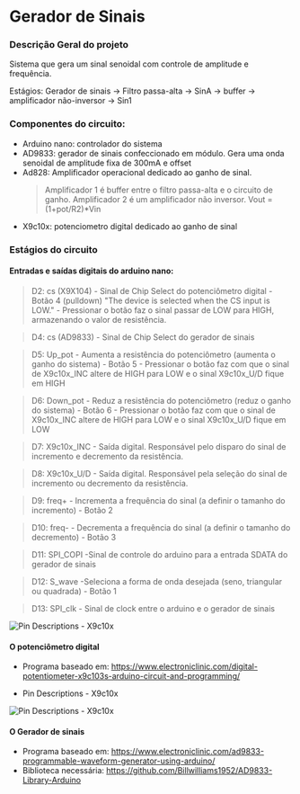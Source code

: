 # Gerador de Sinais

### Descrição Geral do projeto

Sistema que gera um sinal senoidal com controle de amplitude e frequência.

Estágios: Gerador de sinais &rarr; Filtro  passa-alta &rarr; SinA &rarr; buffer &rarr;  amplificador não-inversor &rarr; Sin1

### Componentes do circuito:

- Arduino nano: controlador do sistema
- AD9833: gerador de sinais confeccionado em módulo. Gera uma onda senoidal de amplitude fixa de 300mA e offset
- Ad828: Amplificador operacional dedicado ao ganho de sinal. 
	>Amplificador 1 é buffer entre o filtro passa-alta e o circuito de ganho.
	>Amplificador 2 é um amplificador não inversor. Vout = (1+pot/R2)*Vin
- X9c10x: potenciometro digital dedicado ao ganho de sinal

### Estágios do circuito

#### Entradas e saídas digitais do arduino nano:
>D2:  cs (X9X104) - Sinal de Chip Select do potenciômetro digital - Botão 4 (pulldown) "The device is selected when the CS input is LOW." - Pressionar o botão faz o sinal passar de LOW para HIGH, armazenando o valor de resistência.

>D4:  cs (AD9833) - Sinal de Chip Select do gerador de sinais

>D5:  Up_pot - Aumenta a resistência do potenciômetro (aumenta o ganho do sistema) - Botão 5 - Pressionar o botão faz com que o sinal de X9c10x_INC altere de HIGH para LOW e o sinal  X9c10x_U/D fique em HIGH
	
>D6:  Down_pot - Reduz a resistência do potenciômetro (reduz o ganho do sistema) - Botão 6 - Pressionar o botão faz com que o sinal de X9c10x_INC altere de HIGH para LOW e o sinal  X9c10x_U/D fique em LOW

>D7:  X9c10x_INC - Saída digital. Responsável pelo disparo do sinal de incremento e decremento da resistência.

>D8:  X9c10x_U/D -  Saída digital. Responsável pela seleção do sinal de incremento ou decremento da resistência.

>D9:  freq+   - Incrementa a frequência do sinal (a definir o tamanho do incremento) - Botão 2

>D10: freq-   - Decrementa a frequência do sinal (a definir o tamanho do decremento) - Botão 3

>D11: SPI_COPI -Sinal de controle do arduino para a entrada SDATA do gerador de sinais

>D12: S_wave -Seleciona a forma de onda desejada (seno, triangular ou quadrada) - Botão 1

>D13: SPI_clk - Sinal de clock entre o arduino e o gerador de sinais

![Pin Descriptions - X9c10x](https://www.electroniclinic.com/wp-content/uploads/2021/05/Digital-Potentiometer-X9C103s-Mode-selection.jpg)


#### O potenciômetro digital

- Programa baseado em: https://www.electroniclinic.com/digital-potentiometer-x9c103s-arduino-circuit-and-programming/

- Pin Descriptions - X9c10x

![Pin Descriptions - X9c10x](https://www.electroniclinic.com/wp-content/uploads/2021/05/Digital-Potentiometer-X9C103s-Mode-selection.jpg)


#### O Gerador de sinais

- Programa baseado em: https://www.electroniclinic.com/ad9833-programmable-waveform-generator-using-arduino/
- Biblioteca necessária: https://github.com/Billwilliams1952/AD9833-Library-Arduino
